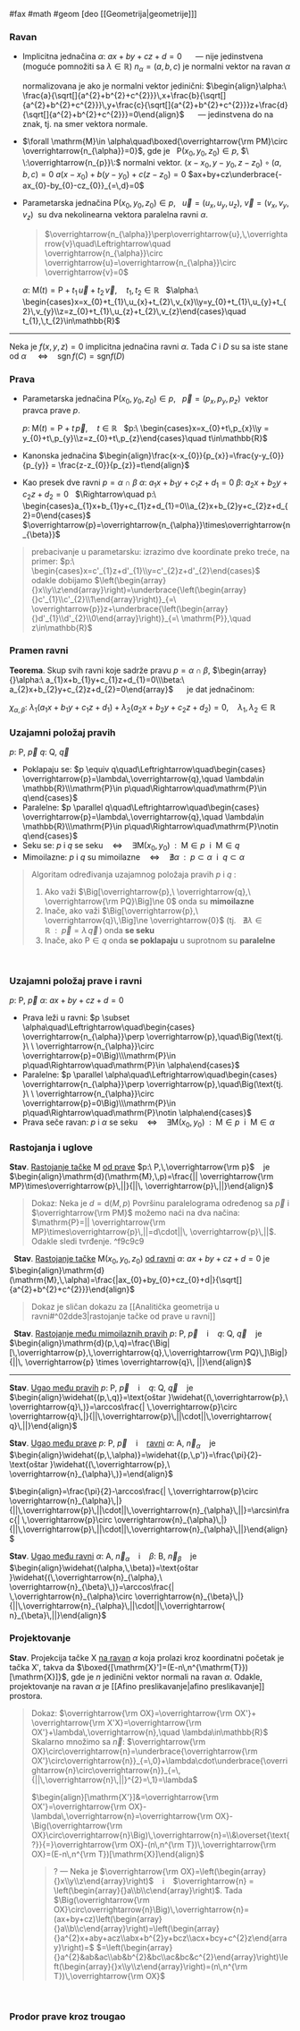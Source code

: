 #fax #math #geom  [deo [[Geometrija|geometrije]]]

### Ravan
- Implicitna jednačina
  $\alpha:\ ax+by+cz+d=0$ $\quad$ — nije jedinstvena (moguće pomnožiti sa $\lambda\in\mathbb{R}$)
  $n_{\alpha}=(a,\,b,\,c)$ je normalni vektor na ravan $\alpha$
  
  normalizovana je ako je normalni vektor jedinični:
  $\begin{align}\alpha:\ \frac{a}{\sqrt[]{a^{2}+b^{2}+c^{2}}}\,x+\frac{b}{\sqrt[]{a^{2}+b^{2}+c^{2}}}\,y+\frac{c}{\sqrt[]{a^{2}+b^{2}+c^{2}}}z+\frac{d}{\sqrt[]{a^{2}+b^{2}+c^{2}}}=0\end{align}$ $\quad$ — jedinstvena do na znak, tj. na smer vektora normale.
  $\:$
- $\forall \mathrm{M}\in \alpha\quad\boxed{\overrightarrow{\rm PM}\circ \overrightarrow{n_{\alpha}}=0}$, gde je $\ \:\mathrm{P}(x_{0},\,y_{0},\,z_{0})\in p$, $\ \:\overrightarrow{n_{p}}\:$ normalni vektor.
  $(x-x_{0},\,y-y_{0},\,z-z_{0})\circ(a,\,b,\,c)=0$
  $a(x-x_{0})+b(y-y_{0})+c(z-z_{0})=0$
  $ax+by+cz\underbrace{-ax_{0}-by_{0}-cz_{0}}_{=\,d}=0$
  $\:$
- Parametarska jednačina
  $\mathrm{P}(x_{0},\,y_{0},\,z_{0})\in p$, $\ \:\overrightarrow{u}=(u_{x},\,u_{y},\,u_{z}),\ \overrightarrow{v}=(v_{x},\,v_{y},\,v_{z})\:$ su dva nekolinearna vektora paralelna ravni $\alpha$.
  > $\overrightarrow{n_{\alpha}}\perp\overrightarrow{u},\,\overrightarrow{v}\quad\Leftrightarrow\quad \overrightarrow{n_{\alpha}}\circ \overrightarrow{u}=\overrightarrow{n_{\alpha}}\circ \overrightarrow{v}=0$
  
  $\alpha:\ \mathrm{M}(t)=\mathrm{P}+t_{1}\,\overrightarrow{u}+t_{2}\,\overrightarrow{v},\quad t_{1},\,t_{2}\in\mathbb{R}$
  $\:$
  $\alpha:\ \begin{cases}x=x_{0}+t_{1}\,u_{x}+t_{2}\,v_{x}\\y=y_{0}+t_{1}\,u_{y}+t_{2}\,v_{y}\\z=z_{0}+t_{1}\,u_{z}+t_{2}\,v_{z}\end{cases}\quad t_{1},\,t_{2}\in\mathbb{R}$
___
Neka je $f(x,\,y,\,z)=0$ implicitna jednačina ravni $\alpha$. Tada
$C$ i $D$ su sa iste stane od $\alpha$ $\quad\Leftrightarrow\quad \mathrm{sgn}\,f(C)=\mathrm{sgn}f(D)$
### Prava
- Parametarska jednačina
  $\mathrm{P}(x_{0},\,y_{0},\,z_{0})\in p$, $\ \:\overrightarrow{p}=(p_{x},\,p_{y},\,p_{z})\:$ vektor pravca prave $p$.
  
  $p:\ \mathrm{M}(t)=\mathrm{P}+t\,\overrightarrow{p},\quad t\in\mathbb{R}$
  $\:$
  $p:\ \begin{cases}x=x_{0}+t\,p_{x}\\y = y_{0}+t\,p_{y}\\z=z_{0}+t\,p_{z}\end{cases}\quad t\in\mathbb{R}$
  $\:$
- Kanonska jednačina
$\begin{align}\frac{x-x_{0}}{p_{x}}=\frac{y-y_{0}}{p_{y}} = \frac{z-z_{0}}{p_{z}}=t\end{align}$
$\:$
- Kao presek dve ravni
  $p=\alpha\cap\beta$
  $\alpha:\ a_{1}x+b_{1}y+c_{1}z+d_{1}=0$
  $\beta:\ a_{2}x+b_{2}y+c_{2}z+d_{2}=0$
$\:$
$\Rightarrow\quad p:\ \begin{cases}a_{1}x+b_{1}y+c_{1}z+d_{1}=0\\a_{2}x+b_{2}y+c_{2}z+d_{2}=0\end{cases}$
$\overrightarrow{p}=\overrightarrow{n_{\alpha}}\times\overrightarrow{n_{\beta}}$
$\:$
> prebacivanje u parametarsku:
> izrazimo dve koordinate preko treće, na primer:
> $p:\ \begin{cases}x=c'_{1}z+d'_{1}\\y=c'_{2}z+d'_{2}\end{cases}$ $\quad$ odakle dobijamo $\left(\begin{array}{}x\\y\\z\end{array}\right)=\underbrace{\left(\begin{array}{}c'_{1}\\c'_{2}\\1\end{array}\right)}_{=\ \overrightarrow{p}}z+\underbrace{\left(\begin{array}{}d'_{1}\\d'_{2}\\0\end{array}\right)}_{=\ \mathrm{P}},\quad z\in\mathbb{R}$

### Pramen ravni
**Teorema**. Skup svih ravni koje sadrže pravu $p=\alpha\cap\beta$, $\begin{array}{}\alpha:\ a_{1}x+b_{1}y+c_{1}z+d_{1}=0\\\beta:\ a_{2}x+b_{2}y+c_{2}z+d_{2}=0\end{array}$ $\quad$ je dat jednačinom: 

$\chi_{\alpha,\,\beta}:\ \lambda_{1}(a_{1}x+b_{1}y+c_{1}z+d_{1})+\lambda_{2}(a_{2}x+b_{2}y+c_{2}z+d_{2})=0,\quad\lambda_{1},\,\lambda_{2}\in\mathbb{R}$
### Uzajamni položaj pravih
$p:\ \mathrm{P},\ \overrightarrow{p}$
$q:\ \mathrm{Q},\ \overrightarrow{q}$
- Poklapaju se:
  $p \equiv q\quad\Leftrightarrow\quad\begin{cases} \overrightarrow{p}=\lambda\,\overrightarrow{q},\quad \lambda\in \mathbb{R}\\\mathrm{P}\in p\quad\Rightarrow\quad\mathrm{P}\in q\end{cases}$
  $\:$
- Paralelne:
  $p \parallel q\quad\Leftrightarrow\quad\begin{cases} \overrightarrow{p}=\lambda\,\overrightarrow{q},\quad \lambda\in \mathbb{R}\\\mathrm{P}\in p\quad\Rightarrow\quad\mathrm{P}\notin q\end{cases}$ 
  $\:$
- Seku se:
  $p\text{ i }q \text{ se seku}\quad\Leftrightarrow\quad\exists \mathrm{M}(x_{0},\,y_{0})\ \ : \ \ \mathrm{M}\in p\ \text{ i }\  \mathrm{M}\in q$
  $\:$
- Mimoilazne:
  $p\text{ i }q \text{ su mimoilazne}\quad\Leftrightarrow\quad\nexists \alpha\ \ : \ \ p\subset\alpha\ \text{ i }\  q\subset\alpha$
$\:$

> Algoritam određivanja uzajamnog položaja pravih $p$ i $q$ :
> 1. Ako važi  $\Big[\overrightarrow{p},\ \overrightarrow{q},\ \overrightarrow{\rm PQ}\Big]\ne 0$ onda su **mimoilazne**
> 2. Inače, ako važi $\Big[\overrightarrow{p},\ \overrightarrow{q}\,\Big]\ne \overrightarrow{0}$ $\Big(\text{tj. }\ \ \nexists \lambda\in\mathbb{R} \ \ :\ \ \overrightarrow{p}=\lambda\,\overrightarrow{q}\,\Big)$ onda **se seku**
> 3. Inače, ako $\mathrm{P}\in q$ onda **se poklapaju** u suprotnom su **paralelne**

$\:$

### Uzajamni položaj prave i ravni
$p:\ \mathrm{P},\ \overrightarrow{p}$
$\alpha:\ ax+by+cz+d=0$
- Prava leži u ravni:
  $p \subset \alpha\quad\Leftrightarrow\quad\begin{cases} \overrightarrow{n_{\alpha}}\perp \overrightarrow{p},\quad\Big(\text{tj. }\ \ \overrightarrow{n_{\alpha}}\circ \overrightarrow{p}=0\Big)\\\mathrm{P}\in p\quad\Rightarrow\quad\mathrm{P}\in \alpha\end{cases}$
  $\:$
- Paralelne:
  $p \parallel \alpha\quad\Leftrightarrow\quad\begin{cases} \overrightarrow{n_{\alpha}}\perp \overrightarrow{p},\quad\Big(\text{tj. }\ \ \overrightarrow{n_{\alpha}}\circ \overrightarrow{p}=0\Big)\\\mathrm{P}\in p\quad\Rightarrow\quad\mathrm{P}\notin \alpha\end{cases}$ 
  $\:$
- Prava seče ravan:
  $p\text{ i }\alpha \text{ se seku}\quad\Leftrightarrow\quad\exists \mathrm{M}(x_{0},\,y_{0})\ \ : \ \ \mathrm{M}\in p\ \text{ i }\  \mathrm{M}\in \alpha$

### Rastojanja i uglove

**Stav**. <u>Rastojanje tačke</u> $\mathrm{M}$ <u>od prave</u> $p:\ P,\,\overrightarrow{\rm p}$ $\ \:$ je
$\begin{align}\mathrm{d}(\mathrm{M},\,p)=\frac{|| \overrightarrow{\rm MP}\times\overrightarrow{p}\,||}{||\, \overrightarrow{p}\,||}\end{align}$ 
> Dokaz: Neka je $d=\mathrm{d}(M,\,p)$
> Površinu paralelograma određenog sa $\overrightarrow{p}$ i $\overrightarrow{\rm PM}$ možemo naći na dva načina: $\mathrm{P}=|| \overrightarrow{\rm MP}\times\overrightarrow{p}\,||=d\cdot||\, \overrightarrow{p}\,||$. Odakle sledi tvrđenje.  ^f9c9c9

$\:$
**Stav**. <u>Rastojanje tačke</u> $\mathrm{M}(x_{0},\,y_{0},\,z_{0})$ <u>od ravni</u> $\alpha:\ ax+by+cz+d=0$ je $\begin{align}\mathrm{d}(\mathrm{M},\,\alpha)=\frac{|ax_{0}+by_{0}+cz_{0}+d|}{\sqrt[]{a^{2}+b^{2}+c^{2}}}\end{align}$
> Dokaz je sličan dokazu za [[Analitička geometrija u ravni#^02dde3|rastojanje tačke od prave u ravni]]

$\:$
**Stav**. <u>Rastojanje među mimoilaznih pravih</u> $p:\ \mathrm{P},\ \overrightarrow{p}$ $\ \:$ i $\ \:$ $q:\ \mathrm{Q},\ \overrightarrow{q}$ $\ \:$ je
$\begin{align}\mathrm{d}(p,\,q)=\frac{\Big|[\,\overrightarrow{p},\,\overrightarrow{q},\,\overrightarrow{\rm PQ}\,]\Big|}{||\, \overrightarrow{p} \times \overrightarrow{q}\, ||}\end{align}$
___
**Stav**. <u>Ugao među pravih</u> $p:\ \mathrm{P},\ \overrightarrow{p}$ $\ \:$ i $\ \:$ $q:\ \mathrm{Q},\ \overrightarrow{q}$ $\ \:$ je
$\begin{align}\widehat{(p,\,q)}=\text{oštar }\widehat{(\,\overrightarrow{p},\ \overrightarrow{q}\,)}=\arccos\frac{| \,\overrightarrow{p}\circ \overrightarrow{q}\,|}{||\,\overrightarrow{p}\,||\cdot||\,\overrightarrow{ q}\,||}\end{align}$
$\:$

**Stav**. <u>Ugao među prave</u> $p:\ \mathrm{P},\ \overrightarrow{p}$ $\ \:$ i $\ \:$ <u>ravni</u>  $\alpha:\ \mathrm{A},\ \overrightarrow{n}_{\alpha}$ $\ \:$ je
$\begin{align}\widehat{(p,\,\alpha)}=\widehat{(p,\,p')}=\frac{\pi}{2}-\text{oštar }\widehat{(\,\overrightarrow{p},\ \overrightarrow{n}_{\alpha}\,)}=\end{align}$

$\begin{align}=\frac{\pi}{2}-\arccos\frac{| \,\overrightarrow{p}\circ \overrightarrow{n}_{\alpha}\,|}{||\,\overrightarrow{p}\,||\cdot||\,\overrightarrow{n}_{\alpha}\,||}=\arcsin\frac{| \,\overrightarrow{p}\circ \overrightarrow{n}_{\alpha}\,|}{||\,\overrightarrow{p}\,||\cdot||\,\overrightarrow{n}_{\alpha}\,||}\end{align}$
$\:$

**Stav**. <u>Ugao među ravni</u> $\alpha:\ \mathrm{A},\ \overrightarrow{n}_{\alpha}$ $\ \:$ i $\ \:$ $\beta:\ \mathrm{B},\ \overrightarrow{n}_{\beta}$ $\ \:$ je
$\begin{align}\widehat{(\alpha,\,\beta)}=\text{oštar }\widehat{(\,\overrightarrow{n}_{\alpha},\ \overrightarrow{n}_{\beta}\,)}=\arccos\frac{| \,\overrightarrow{n}_{\alpha}\circ \overrightarrow{n}_{\beta}\,|}{||\,\overrightarrow{n}_{\alpha}\,||\cdot||\,\overrightarrow{ n}_{\beta}\,||}\end{align}$

### Projektovanje 
**Stav**. Projekcija tačke $\mathrm{X}$ <u>na ravan</u> $\alpha$ koja prolazi kroz koordinatni početak je tačka $\mathrm{X}'$, takva da $\boxed{[\mathrm{X}']=(E-n\,n^{\mathrm{T}})[\mathrm{X}]}$, gde je $n$ jedinični vektor normali na ravan $\alpha$. 
Odakle, projektovanje na ravan $\alpha$ je [[Afino preslikavanje|afino preslikavanje]] prostora.
>  Dokaz:
>  $\overrightarrow{\rm OX}=\overrightarrow{\rm OX'}+ \overrightarrow{\rm X'X}=\overrightarrow{\rm OX'}+\lambda\,\overrightarrow{n},\quad \lambda\in\mathbb{R}$
>  Skalarno množimo sa $\overrightarrow{n}$:
>  $\overrightarrow{\rm OX}\circ\overrightarrow{n}=\underbrace{\overrightarrow{\rm OX'}\circ\overrightarrow{n}}_{=\,0}+\lambda\cdot\underbrace{\overrightarrow{n}\circ\overrightarrow{n}}_{=\,{||\,\overrightarrow{n}\,||}^{2}=\,1}=\lambda$
>
>$\begin{align}[\mathrm{X'}]&=\overrightarrow{\rm OX'}=\overrightarrow{\rm OX}-\lambda\,\overrightarrow{n}=\overrightarrow{\rm OX}-\Big(\overrightarrow{\rm OX}\circ\overrightarrow{n}\Big)\,\overrightarrow{n}=\\&\overset{\text{?}}{=}\overrightarrow{\rm OX}-(n\,n^{\rm T})\,\overrightarrow{\rm OX}=(E-n\,n^{\rm T})[\mathrm{X}]\end{align}$
>
>>$\text{?}$ — Neka je $\overrightarrow{\rm OX}=\left(\begin{array}{}x\\y\\z\end{array}\right)$ $\ \:$ i $\ \:$ $\overrightarrow{n} = \left(\begin{array}{}a\\b\\c\end{array}\right)$. Tada 
>>$\Big(\overrightarrow{\rm OX}\circ\overrightarrow{n}\Big)\,\overrightarrow{n}=(ax+by+cz)\left(\begin{array}{}a\\b\\c\end{array}\right)=\left(\begin{array}{}a^{2}x+aby+acz\\abx+b^{2}y+bcz\\acx+bcy+c^{2}z\end{array}\right)=$
>>$=\left(\begin{array}{}a^{2}&ab&ac\\ab&b^{2}&bc\\ac&bc&c^{2}\end{array}\right)\left(\begin{array}{}x\\y\\z\end{array}\right)=(n\,n^{\rm T})\,\overrightarrow{\rm OX}$

$\:$
### Prodor prave kroz trougao 
